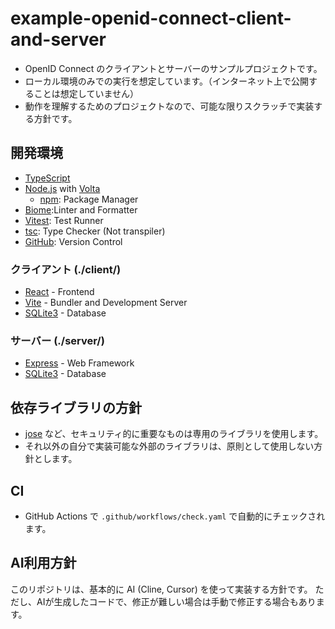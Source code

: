 # example-openid-connect-client-and-server

- OpenID Connect のクライアントとサーバーのサンプルプロジェクトです。
- ローカル環境のみでの実行を想定しています。（インターネット上で公開することは想定していません）
- 動作を理解するためのプロジェクトなので、可能な限りスクラッチで実装する方針です。

## 開発環境

- [TypeScript](https://www.typescriptlang.org/)
- [Node.js](https://nodejs.org/) with [Volta](https://volta.sh/)
    - [npm](https://www.npmjs.com/): Package Manager
- [Biome](https://biomejs.dev/):Linter and Formatter
- [Vitest](https://vitejs.dev/guide/): Test Runner
- [tsc](https://www.typescriptlang.org/): Type Checker (Not transpiler)
- [GitHub](https://github.com/): Version Control

### クライアント (./client/)
 
- [React](https://reactjs.org/) - Frontend
- [Vite](https://vitejs.dev/) - Bundler and Development Server
- [SQLite3](https://www.sqlite.org/) - Database

### サーバー (./server/)

- [Express](https://expressjs.com/) - Web Framework
- [SQLite3](https://www.sqlite.org/) - Database

## 依存ライブラリの方針

- [jose](https://npmjs.com/package/jose) など、セキュリティ的に重要なものは専用のライブラリを使用します。
- それ以外の自分で実装可能な外部のライブラリは、原則として使用しない方針とします。

## CI

- GitHub Actions で `.github/workflows/check.yaml` で自動的にチェックされます。

## AI利用方針

このリポジトリは、基本的に AI (Cline, Cursor) を使って実装する方針です。
ただし、AIが生成したコードで、修正が難しい場合は手動で修正する場合もあります。
